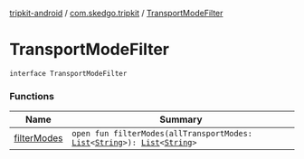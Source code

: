 [tripkit-android](../../index.md) / [com.skedgo.tripkit](../index.md) / [TransportModeFilter](./index.md)

# TransportModeFilter

`interface TransportModeFilter`

### Functions

| Name | Summary |
|---|---|
| [filterModes](filter-modes.md) | `open fun filterModes(allTransportModes: `[`List`](https://kotlinlang.org/api/latest/jvm/stdlib/kotlin.collections/-list/index.html)`<`[`String`](https://kotlinlang.org/api/latest/jvm/stdlib/kotlin/-string/index.html)`>): `[`List`](https://kotlinlang.org/api/latest/jvm/stdlib/kotlin.collections/-list/index.html)`<`[`String`](https://kotlinlang.org/api/latest/jvm/stdlib/kotlin/-string/index.html)`>` |
